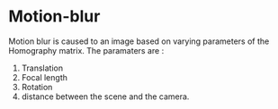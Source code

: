 # Motion-blur

Motion blur is caused to an image based on varying parameters of the Homography matrix.
The paramaters are :

1. Translation
2. Focal length
3. Rotation 
4. distance between the scene and the camera. 

